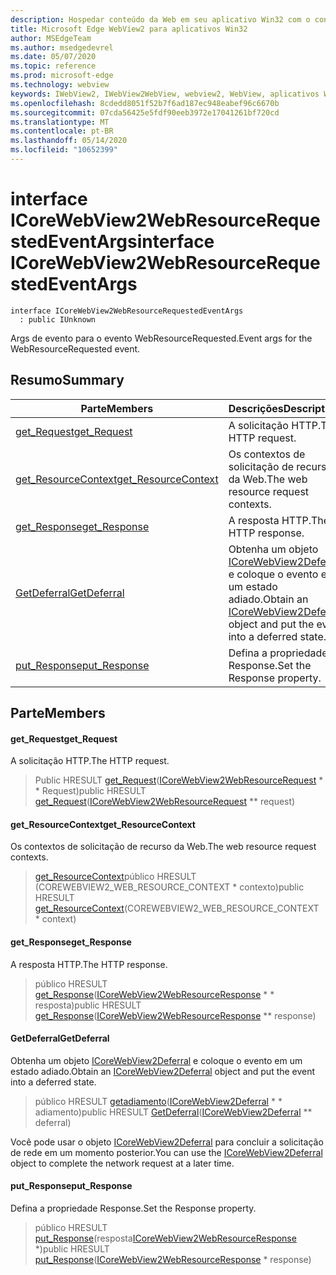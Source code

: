 ```yaml
---
description: Hospedar conteúdo da Web em seu aplicativo Win32 com o controle WebView2 do Microsoft Edge
title: Microsoft Edge WebView2 para aplicativos Win32
author: MSEdgeTeam
ms.author: msedgedevrel
ms.date: 05/07/2020
ms.topic: reference
ms.prod: microsoft-edge
ms.technology: webview
keywords: IWebView2, IWebView2WebView, webview2, WebView, aplicativos Win32, Win32, Edge, ICoreWebView2, ICoreWebView2Controller, controle do navegador, HTML Edge
ms.openlocfilehash: 8cdedd8051f52b7f6ad187ec948eabef96c6670b
ms.sourcegitcommit: 07cda56425e5fdf90eeb3972e17041261bf720cd
ms.translationtype: MT
ms.contentlocale: pt-BR
ms.lasthandoff: 05/14/2020
ms.locfileid: "10652399"
---
```

# <span data-ttu-id="5b16d-104">interface ICoreWebView2WebResourceRequestedEventArgs</span><span class="sxs-lookup"><span data-stu-id="5b16d-104">interface ICoreWebView2WebResourceRequestedEventArgs</span></span> 

```
interface ICoreWebView2WebResourceRequestedEventArgs
  : public IUnknown
```

<span data-ttu-id="5b16d-105">Args de evento para o evento WebResourceRequested.</span><span class="sxs-lookup"><span data-stu-id="5b16d-105">Event args for the WebResourceRequested event.</span></span>

## <span data-ttu-id="5b16d-106">Resumo</span><span class="sxs-lookup"><span data-stu-id="5b16d-106">Summary</span></span>

 <span data-ttu-id="5b16d-107">Parte</span><span class="sxs-lookup"><span data-stu-id="5b16d-107">Members</span></span>                        | <span data-ttu-id="5b16d-108">Descrições</span><span class="sxs-lookup"><span data-stu-id="5b16d-108">Descriptions</span></span>
--------------------------------|---------------------------------------------
[<span data-ttu-id="5b16d-109">get_Request</span><span class="sxs-lookup"><span data-stu-id="5b16d-109">get_Request</span></span>](#get_request) | <span data-ttu-id="5b16d-110">A solicitação HTTP.</span><span class="sxs-lookup"><span data-stu-id="5b16d-110">The HTTP request.</span></span>
[<span data-ttu-id="5b16d-111">get_ResourceContext</span><span class="sxs-lookup"><span data-stu-id="5b16d-111">get_ResourceContext</span></span>](#get_resourcecontext) | <span data-ttu-id="5b16d-112">Os contextos de solicitação de recurso da Web.</span><span class="sxs-lookup"><span data-stu-id="5b16d-112">The web resource request contexts.</span></span>
[<span data-ttu-id="5b16d-113">get_Response</span><span class="sxs-lookup"><span data-stu-id="5b16d-113">get_Response</span></span>](#get_response) | <span data-ttu-id="5b16d-114">A resposta HTTP.</span><span class="sxs-lookup"><span data-stu-id="5b16d-114">The HTTP response.</span></span>
[<span data-ttu-id="5b16d-115">GetDeferral</span><span class="sxs-lookup"><span data-stu-id="5b16d-115">GetDeferral</span></span>](#getdeferral) | <span data-ttu-id="5b16d-116">Obtenha um objeto [ICoreWebView2Deferral](icorewebview2deferral.md) e coloque o evento em um estado adiado.</span><span class="sxs-lookup"><span data-stu-id="5b16d-116">Obtain an [ICoreWebView2Deferral](icorewebview2deferral.md) object and put the event into a deferred state.</span></span>
[<span data-ttu-id="5b16d-117">put_Response</span><span class="sxs-lookup"><span data-stu-id="5b16d-117">put_Response</span></span>](#put_response) | <span data-ttu-id="5b16d-118">Defina a propriedade Response.</span><span class="sxs-lookup"><span data-stu-id="5b16d-118">Set the Response property.</span></span>

## <span data-ttu-id="5b16d-119">Parte</span><span class="sxs-lookup"><span data-stu-id="5b16d-119">Members</span></span>

#### <span data-ttu-id="5b16d-120">get_Request</span><span class="sxs-lookup"><span data-stu-id="5b16d-120">get_Request</span></span> 

<span data-ttu-id="5b16d-121">A solicitação HTTP.</span><span class="sxs-lookup"><span data-stu-id="5b16d-121">The HTTP request.</span></span>

> <span data-ttu-id="5b16d-122">Public HRESULT [get_Request](#get_request)([ICoreWebView2WebResourceRequest](icorewebview2webresourcerequest.md) \* \* Request)</span><span class="sxs-lookup"><span data-stu-id="5b16d-122">public HRESULT [get_Request](#get_request)([ICoreWebView2WebResourceRequest](icorewebview2webresourcerequest.md) \*\* request)</span></span>

#### <span data-ttu-id="5b16d-123">get_ResourceContext</span><span class="sxs-lookup"><span data-stu-id="5b16d-123">get_ResourceContext</span></span> 

<span data-ttu-id="5b16d-124">Os contextos de solicitação de recurso da Web.</span><span class="sxs-lookup"><span data-stu-id="5b16d-124">The web resource request contexts.</span></span>

> <span data-ttu-id="5b16d-125">[get_ResourceContext](#get_resourcecontext)público HRESULT (COREWEBVIEW2_WEB_RESOURCE_CONTEXT \* contexto)</span><span class="sxs-lookup"><span data-stu-id="5b16d-125">public HRESULT [get_ResourceContext](#get_resourcecontext)(COREWEBVIEW2_WEB_RESOURCE_CONTEXT \* context)</span></span>

#### <span data-ttu-id="5b16d-126">get_Response</span><span class="sxs-lookup"><span data-stu-id="5b16d-126">get_Response</span></span> 

<span data-ttu-id="5b16d-127">A resposta HTTP.</span><span class="sxs-lookup"><span data-stu-id="5b16d-127">The HTTP response.</span></span>

> <span data-ttu-id="5b16d-128">público HRESULT [get_Response](#get_response)([ICoreWebView2WebResourceResponse](icorewebview2webresourceresponse.md) \* \* resposta)</span><span class="sxs-lookup"><span data-stu-id="5b16d-128">public HRESULT [get_Response](#get_response)([ICoreWebView2WebResourceResponse](icorewebview2webresourceresponse.md) \*\* response)</span></span>

#### <span data-ttu-id="5b16d-129">GetDeferral</span><span class="sxs-lookup"><span data-stu-id="5b16d-129">GetDeferral</span></span> 

<span data-ttu-id="5b16d-130">Obtenha um objeto [ICoreWebView2Deferral](icorewebview2deferral.md) e coloque o evento em um estado adiado.</span><span class="sxs-lookup"><span data-stu-id="5b16d-130">Obtain an [ICoreWebView2Deferral](icorewebview2deferral.md) object and put the event into a deferred state.</span></span>

> <span data-ttu-id="5b16d-131">público HRESULT [getadiamento](#getdeferral)([ICoreWebView2Deferral](icorewebview2deferral.md) \* \* adiamento)</span><span class="sxs-lookup"><span data-stu-id="5b16d-131">public HRESULT [GetDeferral](#getdeferral)([ICoreWebView2Deferral](icorewebview2deferral.md) \*\* deferral)</span></span>

<span data-ttu-id="5b16d-132">Você pode usar o objeto [ICoreWebView2Deferral](icorewebview2deferral.md) para concluir a solicitação de rede em um momento posterior.</span><span class="sxs-lookup"><span data-stu-id="5b16d-132">You can use the [ICoreWebView2Deferral](icorewebview2deferral.md) object to complete the network request at a later time.</span></span>

#### <span data-ttu-id="5b16d-133">put_Response</span><span class="sxs-lookup"><span data-stu-id="5b16d-133">put_Response</span></span> 

<span data-ttu-id="5b16d-134">Defina a propriedade Response.</span><span class="sxs-lookup"><span data-stu-id="5b16d-134">Set the Response property.</span></span>

> <span data-ttu-id="5b16d-135">público HRESULT [put_Response](#put_response)(resposta[ICoreWebView2WebResourceResponse](icorewebview2webresourceresponse.md) \*)</span><span class="sxs-lookup"><span data-stu-id="5b16d-135">public HRESULT [put_Response](#put_response)([ICoreWebView2WebResourceResponse](icorewebview2webresourceresponse.md) \* response)</span></span>

